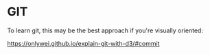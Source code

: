 # GIT

To learn git, this may be the best approach if you're visually oriented:

https://onlywei.github.io/explain-git-with-d3/#commit
